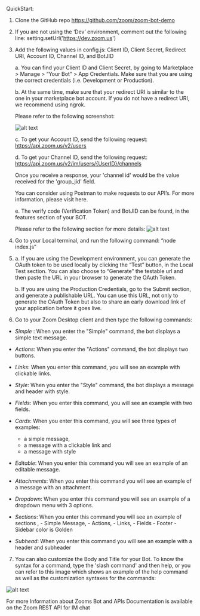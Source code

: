 QuickStart:

1. Clone the GitHub repo https://github.com/zoom/zoom-bot-demo

2. If you are not using the ‘Dev’ environment, comment out the following line: setting.setUrl('https://dev.zoom.us')

3. Add the following values in config.js:
Client ID, Client Secret, Redirect URI, Account ID, Channel ID, and BotJID

      a. You can find your Client ID and Client Secret, by going to Marketplace > Manage > “Your Bot” > App Credentials. Make sure that you are using the correct credentials (i.e. Development or Production). 

      b. At the same time, make sure that your redirect URI is similar to the one in your marketplace bot account. If you do not have a redirect URI, we recommend using ngrok.

      Please refer to the following screenshot:

      ![alt text](http://s3.amazonaws.com/user-content.stoplight.io/14683/1554148180886)


      c. To get your Account ID, send the following request:
      https://api.zoom.us/v2/users

      d. To get your Channel ID, send the following request: 
      https://api.zoom.us/v2/im/users/{UserID}/channels

      Once you receive a response, your 'channel id' would be the value received for the 'group_jid' field.

      You can consider using Postman to make requests to our API’s. For more information, please visit here.


      e. The verify code (Verification Token) and BotJID can be found, in the features section of your BOT. 

      Please refer to the following section for more details:
      ![alt text](http://s3.amazonaws.com/user-content.stoplight.io/14683/1554149625443)

4. Go to your Local terminal, and run the following command:
“node index.js”


5. 
      a. If you are using the Development environment, you can generate the OAuth token to be used locally by clicking the “Test” button, in the Local Test section. You can also choose to “Generate” the testable url and then paste the URL in your browser to generate the OAuth Token.

      b.	If you are using the Production Credentials, go to the Submit section, and generate a publishable URL. You can use this URL, not only to generate the OAuth Token but also to share an early download link of your application before it goes live.

6. Go to your Zoom Desktop client and then type the following commands: 

* *Simple* :
When you enter the "Simple" command, the bot displays a simple text message.

* *Actions*:
When you enter the "Actions" command, the bot displays two buttons.

* *Links*:
When you enter this command, you will see an example with clickable links.

* *Style*:
When you enter the "Style" command, the bot displays a message and header with style.

* *Fields*:
When you enter this command, you will see an example with two fields. 

* *Cards*:
When you enter this command, you will see three types of examples: 
     - a simple message, 
     - a message with a clickable link and  
     - a message with style
     
* *Editable*:
When you enter this command you will see an example of an editable message.

* *Attachments*:
When you enter this command you will see an example of a message with an attachment.

* *Dropdown*:
When you enter this command you will see an example of a dropdown menu with 3 options.

* *Sections*:
When you enter this command you will see an example of sections , 
      - Simple Message,
      - Actions, 
      - Links,
      - Fields
      - Footer 
      - Sidebar color is Golden
      
* *Subhead*:
When you enter this command you will see an example with a header and subheader
      

 
7. You can also customize the Body and Title for your Bot. To know the syntax for a command, type the 'slash command' and then help, or you can refer to this image which shows an example of the help command as well as the customization syntaxes for the commands:

![alt text](http://s3.amazonaws.com/user-content.stoplight.io/14683/1554149750448)

For more Information about Zooms Bot and APIs Documentation is available on the Zoom REST API for IM chat
